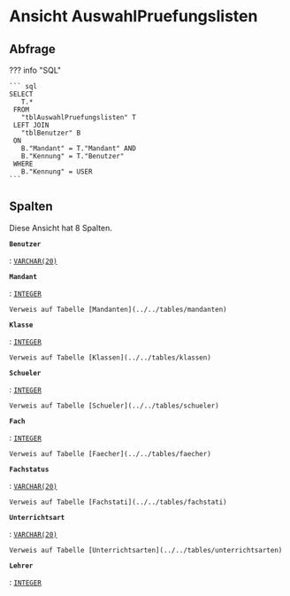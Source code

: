 # Ansicht **AuswahlPruefungslisten**

## Abfrage

??? info "SQL"

    ``` sql
    SELECT                                                               
       T.*                                                                   
     FROM                                                                    
       "tblAuswahlPruefungslisten" T                                         
     LEFT JOIN                                                               
       "tblBenutzer" B                                                       
     ON                                                                      
       B."Mandant" = T."Mandant" AND                                         
       B."Kennung" = T."Benutzer"                                            
     WHERE                                                                   
       B."Kennung" = USER
    ```

## Spalten

Diese Ansicht hat 8 Spalten.

**`Benutzer`**

:   [`VARCHAR(20)`](https://firebirdsql.org/file/documentation/html/en/refdocs/fblangref40/firebird-40-language-reference.html#fblangref40-datatypes-chartypes)

**`Mandant`**

:   [`INTEGER`](https://firebirdsql.org/file/documentation/html/en/refdocs/fblangref40/firebird-40-language-reference.html#fblangref40-datatypes-inttypes)

    Verweis auf Tabelle [Mandanten](../../tables/mandanten)

**`Klasse`**

:   [`INTEGER`](https://firebirdsql.org/file/documentation/html/en/refdocs/fblangref40/firebird-40-language-reference.html#fblangref40-datatypes-inttypes)

    Verweis auf Tabelle [Klassen](../../tables/klassen)

**`Schueler`**

:   [`INTEGER`](https://firebirdsql.org/file/documentation/html/en/refdocs/fblangref40/firebird-40-language-reference.html#fblangref40-datatypes-inttypes)

    Verweis auf Tabelle [Schueler](../../tables/schueler)

**`Fach`**

:   [`INTEGER`](https://firebirdsql.org/file/documentation/html/en/refdocs/fblangref40/firebird-40-language-reference.html#fblangref40-datatypes-inttypes)

    Verweis auf Tabelle [Faecher](../../tables/faecher)

**`Fachstatus`**

:   [`VARCHAR(20)`](https://firebirdsql.org/file/documentation/html/en/refdocs/fblangref40/firebird-40-language-reference.html#fblangref40-datatypes-chartypes)

    Verweis auf Tabelle [Fachstati](../../tables/fachstati)

**`Unterrichtsart`**

:   [`VARCHAR(20)`](https://firebirdsql.org/file/documentation/html/en/refdocs/fblangref40/firebird-40-language-reference.html#fblangref40-datatypes-chartypes)

    Verweis auf Tabelle [Unterrichtsarten](../../tables/unterrichtsarten)

**`Lehrer`**

:   [`INTEGER`](https://firebirdsql.org/file/documentation/html/en/refdocs/fblangref40/firebird-40-language-reference.html#fblangref40-datatypes-inttypes)
